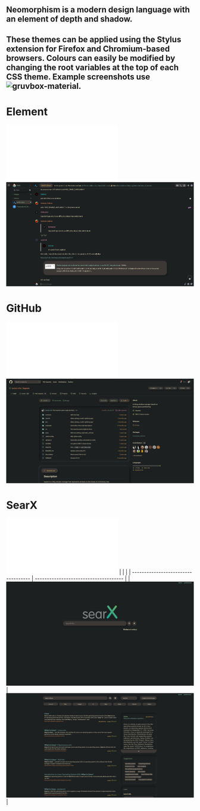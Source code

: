 ## Neomorphism is a modern design language with an element of depth and shadow.
These themes can be applied using the **Stylus** extension for Firefox and Chromium-based browsers. Colours can easily be modified by changing the root variables at the top of each CSS theme. Example screenshots use ![gruvbox-material](https://github.com/sainnhe/gruvbox-material).
---
# Element
![CSS](element/element.css)
![Screenshot](element/screenshot.png)

# GitHub
![CSS](github/github.css)
![Screenshot](github/screenshot.png)

# SearX
![CSS](searx/searx.css)
|                                     |                                       |
| ----------------------------------- | ------------------------------------- |
| ![Screenshot](searx/screenshot.png) | ![Screenshot2](searx/screenshot2.png) |
